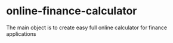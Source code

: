 # online-finance-calculator

The main object is to create easy full online calculator for finance applications
